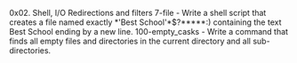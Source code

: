 0x02. Shell, I/O Redirections and filters
7-file - Write a shell script that creates a file named exactly \*\'Best School\'\*$\?\*\*\*\*\*:) containing the text Best School ending by a new line.
100-empty_casks - Write a command that finds all empty files and directories in the current directory and all sub-directories.
